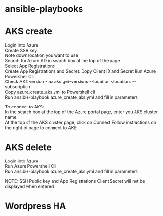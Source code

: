 # ansible-playbooks


# AKS create

Login into Azure  
Create SSH key  
Note down location you want to use  
Search for Azure AD in search box at the top of the page   
Select App Registrations  
Create App Registrations and Secret.
Copy Client ID and Secret
Run Azure Powershell Cli  
Check AKS version - az aks get-versions --location <location. --subscription <mysubscriptionid>  
Copy azure_create_aks.yml to Powershell cli  
Run ansible-playbook azure_create_aks.yml and fill in parameters  

To connect to AKS:  
In the search box at the top of the Azure portal page, enter you AKS cluster name  
At the top of the AKS cluster page, click on Connect
Follow instructions on the right of page to connect to AKE

  
    
# AKS delete
Login into Azure  
Run Azure Powershell Cli  
Run ansible-playbook azure_create_aks.yml and fill in parameters  


NOTE: SSH Public key and App Registrations Client Secret will not be displayed when entered.


# Wordpress HA

